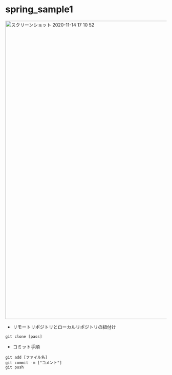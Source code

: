 # spring_sample1

<img width="934" alt="スクリーンショット 2020-11-14 17 10 52" src="https://user-images.githubusercontent.com/74446528/99142909-b2b6a500-269c-11eb-925d-66d27287fe98.png">

* リモートリポジトリとローカルリポジトリの紐付け

```
git clone [pass]
```

* コミット手順
```
git add [ファイル名]
git commit -m ["コメント"]
git push
```

